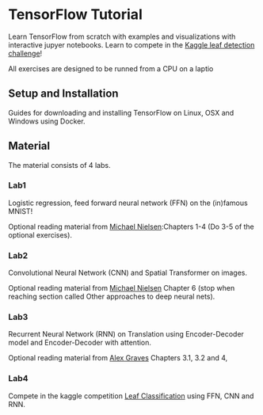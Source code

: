 # TensorFlow Tutorial
Learn TensorFlow from scratch with examples and visualizations with interactive jupyer notebooks. Learn to compete in the [Kaggle leaf detection challenge](https://www.kaggle.com/c/leaf-classification)!

All exercises are designed to be runned from a CPU on a laptio

## Setup and Installation

Guides for downloading and installing TensorFlow on Linux, OSX and Windows using Docker.

## Material

The material consists of 4 labs.

### Lab1

Logistic regression, feed forward neural network (FFN) on the (in)famous MNIST!

Optional reading material from [Michael Nielsen](http://neuralnetworksanddeeplearning.com/):Chapters 1-4 (Do 3-5 of the optional exercises).

### Lab2

Convolutional Neural Network (CNN) and Spatial Transformer on images.

Optional reading material from [Michael Nielsen](http://neuralnetworksanddeeplearning.com/) Chapter 6 (stop when reaching section called Other approaches to deep neural nets).

### Lab3

Recurrent Neural Network (RNN) on Translation using Encoder-Decoder model and Encoder-Decoder with attention.

Optional reading material from [Alex Graves](https://www.cs.toronto.edu/~graves/preprint.pdf) Chapters 3.1, 3.2 and 4,

### Lab4

Compete in the kaggle competition [Leaf Classification](https://www.kaggle.com/c/leaf-classification) using FFN, CNN and RNN.
